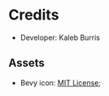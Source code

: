 # Credits

* Developer: Kaleb Burris

## Assets

* Bevy icon: [MIT License](licenses/Bevy_MIT_License.md);
